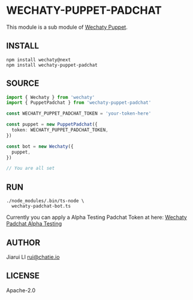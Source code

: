 # WECHATY-PUPPET-PADCHAT

This module is a sub module of [Wechaty Puppet](https://github.com/Chatie/wechaty/issues/1167).

## INSTALL

```shell
npm install wechaty@next
npm install wechaty-puppet-padchat
```

## SOURCE

```ts
import { Wechaty } from 'wechaty'
import { PuppetPadchat } from 'wechaty-puppet-padchat'

const WECHATY_PUPPET_PADCHAT_TOKEN = 'your-token-here'

const puppet = new PuppetPadchat({
  token: WECHATY_PUPPET_PADCHAT_TOKEN,
})

const bot = new Wechaty({
  puppet,
})

// You are all set
```

## RUN

```shell
./node_modules/.bin/ts-node \
  wechaty-padchat-bot.ts
```

Currently you can apply a Alpha Testing Padchat Token at here: [Wechaty Padchat Alpha Testing](https://github.com/Chatie/wechaty/issues/1296)

## AUTHOR

Jiarui LI <rui@chatie.io>

## LICENSE

Apache-2.0
